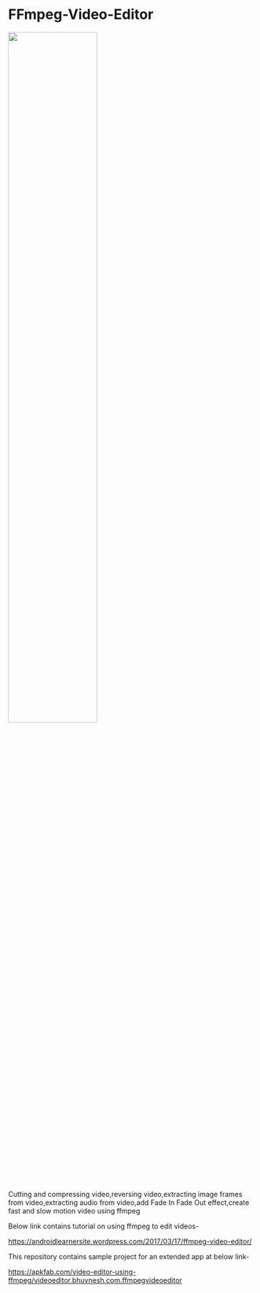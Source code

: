 # FFmpeg-Video-Editor

<img src="logotype primary.png" width="60%" height="60%" />

Cutting and compressing video,reversing video,extracting image frames from video,extracting audio from video,add Fade In Fade Out effect,create fast and slow motion video using ffmpeg

Below link contains tutorial on using ffmpeg to edit videos-

https://androidlearnersite.wordpress.com/2017/03/17/ffmpeg-video-editor/

This repository contains sample project for an extended app at below link-

https://apkfab.com/video-editor-using-ffmpeg/videoeditor.bhuvnesh.com.ffmpegvideoeditor
